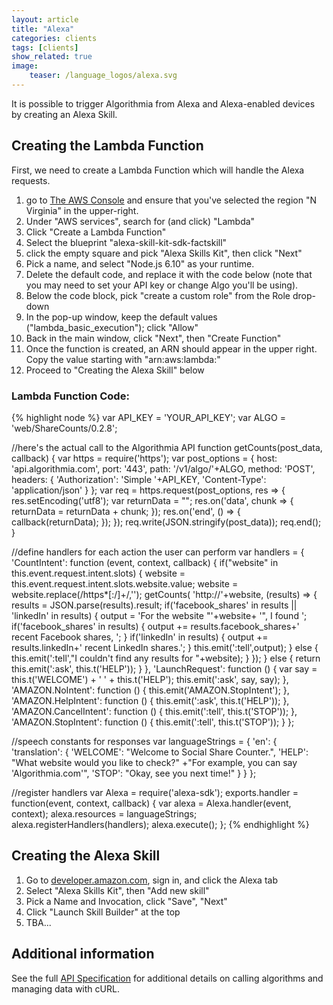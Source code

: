 ```yaml
---
layout: article
title: "Alexa"
categories: clients
tags: [clients]
show_related: true
image:
    teaser: /language_logos/alexa.svg
---
```


It is possible to trigger Algorithmia from Alexa and Alexa-enabled devices by creating an Alexa Skill.

## Creating the Lambda Function

First, we need to create a Lambda Function which will handle the Alexa requests.

1. go to [The AWS Console](https://console.aws.amazon.com/console/) and ensure that you've selected the region "N Virginia" in the upper-right.
2. Under "AWS services", search for (and click) "Lambda"
3. Click "Create a Lambda Function"
4. Select the blueprint "alexa-skill-kit-sdk-factskill"
5. click the empty square and pick "Alexa Skills Kit", then click "Next"
6. Pick a name, and select "Node.js 6.10" as your runtime.
7. Delete the default code, and replace it with the code below (note that you may need to set your API key or change Algo you'll be using).
8. Below the code block, pick "create a custom role" from the Role drop-down
9. In the pop-up window, keep the default values ("lambda_basic_execution"); click "Allow"
10. Back in the main window, click "Next", then "Create Function"
11. Once the function is created, an ARN should appear in the upper right. Copy the value starting with "arn:aws:lambda:"
12. Proceed to "Creating the Alexa Skill" below 

### Lambda Function Code:

{% highlight node %}
var API_KEY = 'YOUR_API_KEY';
var ALGO = 'web/ShareCounts/0.2.8';

//here's the actual call to the Algorithmia API
function getCounts(post_data, callback) {
    var https = require('https');
    var post_options = {
        host: 'api.algorithmia.com',
        port: '443',
        path: '/v1/algo/'+ALGO,
        method: 'POST',
        headers: {
            'Authorization': 'Simple '+API_KEY,
            'Content-Type': 'application/json'
        }
    };
    var req = https.request(post_options, res => {
        res.setEncoding('utf8');
        var returnData = "";
        res.on('data', chunk => {
            returnData = returnData + chunk;
        });
        res.on('end', () => {
            callback(returnData);
        });
    });
    req.write(JSON.stringify(post_data));
    req.end();
}

//define handlers for each action the user can perform
var handlers = {
    'CountIntent': function (event, context, callback) {
        if("website" in this.event.request.intent.slots) {
            website = this.event.request.intent.slots.website.value;
            website = website.replace(/https*[:\/]+/,'');
            getCounts( 'http://'+website, (results) => {
                results = JSON.parse(results).result;
                if('facebook_shares' in results || 'linkedIn' in results) {
                    output = 'For the website "'+website+ '", I found ';
                    if('facebook_shares' in results) {
                        output += results.facebook_shares+' recent Facebook shares, ';
                    }
                    if('linkedIn' in results) {
                        output += results.linkedIn+' recent LinkedIn shares.';
                    }
                    this.emit(':tell',output);
                } else {
                    this.emit(':tell',"I couldn't find any results for "+website);
                }
            });
        } else {
            return this.emit(':ask', this.t('HELP'));
        }
    },
    'LaunchRequest': function () {
        var say = this.t('WELCOME') + ' ' + this.t('HELP');
        this.emit(':ask', say, say);
    },
    'AMAZON.NoIntent': function () {
        this.emit('AMAZON.StopIntent');
    },
    'AMAZON.HelpIntent': function () {
        this.emit(':ask', this.t('HELP'));
    },
    'AMAZON.CancelIntent': function () {
        this.emit(':tell', this.t('STOP'));
    },
    'AMAZON.StopIntent': function () {
        this.emit(':tell', this.t('STOP'));
    }
};

//speech constants for responses
var languageStrings = {
    'en': {
        'translation': {
            'WELCOME': "Welcome to Social Share Counter.",
            'HELP': "What website would you like to check?"
                +"For example, you can say 'Algorithmia.com'",
            'STOP': "Okay, see you next time!"
        }
    }
};

//register handlers
var Alexa = require('alexa-sdk');
exports.handler = function(event, context, callback) {
    var alexa = Alexa.handler(event, context);
    alexa.resources = languageStrings;
    alexa.registerHandlers(handlers);
    alexa.execute();
};
{% endhighlight %}

## Creating the Alexa Skill

1. Go to [developer.amazon.com](https://developer.amazon.com/), sign in, and click the Alexa tab
2. Select "Alexa Skills Kit", then "Add new skill"
3. Pick a Name and Invocation, click "Save", "Next"
4. Click "Launch Skill Builder" at the top
6. TBA...

## Additional information

See the full [API Specification](http://docs.algorithmia.com/#api-specification) for additional details
on calling algorithms and managing data with cURL.
